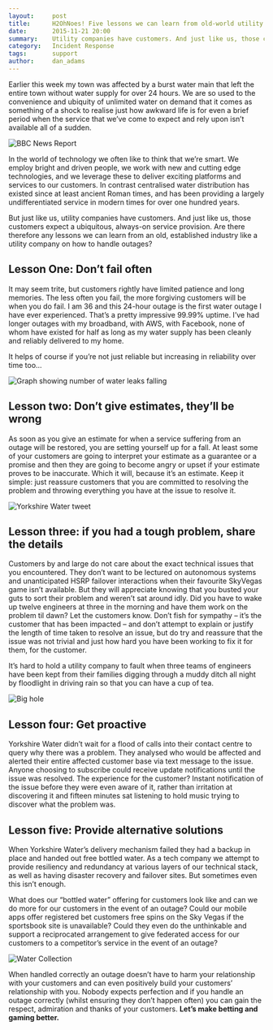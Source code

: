 ```yaml
---
layout:     post
title:      H2OhNoes! Five lessons we can learn from old-world utility firms on how to handle outages
date:       2015-11-21 20:00
summary:    Utility companies have customers. And just like us, those customers expect a ubiquitous, always-on service provision. Are there therefore any lessons we can learn from an old, established industry like a utility company on how to handle outages? 
category:   Incident Response
tags:       support
author:     dan_adams
---
```


Earlier this week my town was affected by a burst water main that left the entire town without water supply for over 24 hours. We are so used to the convenience and ubiquity of unlimited water on demand that it comes as something of a shock to realise just how awkward life is for even a brief period when the service that we’ve come to expect and rely upon isn’t available all of a sudden.

![BBC News Report](/images/bbc-water-outage.jpg)

In the world of technology we often like to think that we’re smart. We employ bright and driven people, we work with new and cutting edge technologies, and we leverage these to deliver exciting platforms and services to our customers. In contrast centralised water distribution has existed since at least ancient Roman times, and has been providing a largely undifferentiated service in modern times for over one hundred years.

But just like us, utility companies have customers. And just like us, those customers expect a ubiquitous, always-on service provision. Are there therefore any lessons we can learn from an old, established industry like a utility company on how to handle outages?

## Lesson One: Don’t fail often

It may seem trite, but customers rightly have limited patience and long memories. The less often you fail, the more forgiving customers will be when you do fail. I am 36 and this 24-hour outage is the first water outage I have ever experienced. That’s a pretty impressive 99.99% uptime. I’ve had longer outages with my broadband, with AWS, with Facebook, none of whom have existed for half as long as my water supply has been cleanly and reliably delivered to my home.

It helps of course if you’re not just reliable but increasing in reliability over time too…

![Graph showing number of water leaks falling](/images/water-leak-graph.jpg)

## Lesson two: Don’t give estimates, they’ll be wrong

As soon as you give an estimate for when a service suffering from an outage will be restored, you are setting yourself up for a fall. At least some of your customers are going to interpret your estimate as a guarantee or a promise and then they are going to become angry or upset if your estimate proves to be inaccurate. Which it will, because it’s an estimate. Keep it simple: just reassure customers that you are committed to resolving the problem and throwing everything you have at the issue to resolve it.

![Yorkshire Water tweet](/images/yorkshire-water-twitter-estimate.jpg)

## Lesson three: if you had a tough problem, share the details

Customers by and large do not care about the exact technical issues that you encountered. They don’t want to be lectured on autonomous systems and unanticipated HSRP failover interactions when their favourite SkyVegas game isn’t available. But they will appreciate knowing that you busted your guts to sort their problem and weren’t sat around idly. Did you have to wake up twelve engineers at three in the morning and have them work on the problem til dawn? Let the customers know. Don’t fish for sympathy – it’s the customer that has been impacted – and don’t attempt to explain or justify the length of time taken to resolve an issue, but do try and reassure that the issue was not trivial and just how hard you have been working to fix it for them, for the customer. 

It’s hard to hold a utility company to fault when three teams of engineers have been kept from their families digging through a muddy ditch all night by floodlight in driving rain so that you can have a cup of tea.

![Big hole](/images/yorkshire-water-hole.jpg)

## Lesson four: Get proactive

Yorkshire Water didn’t wait for a flood of calls into their contact centre to query why there was a problem. They analysed who would be affected and alerted their entire affected customer base via text message to the issue. Anyone choosing to subscribe could receive update notifications until the issue was resolved. The experience for the customer? Instant notification of the issue before they were even aware of it, rather than irritation at discovering it and fifteen minutes sat listening to hold music trying to discover what the problem was.

## Lesson five: Provide alternative solutions

When Yorkshire Water’s delivery mechanism failed they had a backup in place and handed out free bottled water. As a tech company we attempt to provide resiliency and redundancy at various layers of our technical stack, as well as having disaster recovery and failover sites. But sometimes even this isn’t enough.

What does our “bottled water” offering for customers look like and can we do more for our customers in the event of an outage? Could our mobile apps offer registered bet customers free spins on the Sky Vegas if the sportsbook site is unavailable? Could they even do the unthinkable and support a reciprocated arrangement to give federated access for our customers to a competitor’s service in the event of an outage?

![Water Collection](/images/yorkshire-water-bottle-collection.jpg)

When handled correctly an outage doesn’t have to harm your relationship with your customers and can even positively build your customers’ relationship with you. Nobody expects perfection and if you handle an outage correctly (whilst ensuring they don’t happen often) you can gain the respect, admiration and thanks of your customers. **Let’s make betting and gaming better.**

